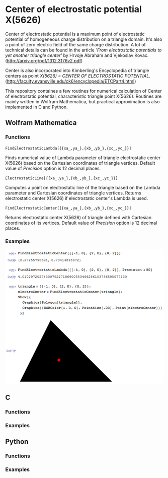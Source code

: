 Center of electrostatic potential X(5626)
=========================================

Center of electrostatic potential is a maximum point of electrostatic potential of homogeneous charge distribution on a triangle domain. It's also a point of zero electric field of the same charge distribution. A lot of technical details can be found in the article *'From electrostatic potentials to yet another triangle center'* by Hrvoje Abraham and Vjekoslav Kovac. (http://arxiv.org/pdf/1312.3176v2.pdf)

Center is also incorporated into Kimberling's Encyclopedia of triangle centers as point *X(5626) = CENTER OF ELECTROSTATIC POTENTIAL.* (http://faculty.evansville.edu/ck6/encyclopedia/ETCPart4.html)

This repository containes a few routines for numerical calculation of Center of electrostatic potential, characteristic triangle point X(5626). Routines are mainly written in Wolfram Mathematica, but practical approximation is also implemented in C and Python.

Wolfram Mathematica
-------------------

### Functions

```
FindElectrostaticLambda[{{xa_,ya_},{xb_,yb_},{xc_,yc_}}]
```

Finds numerical value of Lambda parameter of triangle electrostatic center X(5626) based on the Cartesian coordinates of triangle vertices. Default value of *Precision* option is 12 decimal places.

```
ElectrostaticLine[{{xa_,ya_},{xb_,yb_},{xc_,yc_}}]
```

Computes a point on electrostatic line of the triangle based on the Lambda parameter and Cartesian coordinates of triangle vertices. Returns electrostatic center X(5626) if electrostatic center's Lambda is used.

```
FindElectrostaticCenter[{{xa_,ya_},{xb_,yb_},{xc_,yc_}}]
```

Returns electrostatic center X(5626) of triangle defined with Cartesian coordinates of its vertices. Default value of *Precision* option is 12 decimal places.

### Examples

![alt tag](https://raw.githubusercontent.com/ahrvoje/electrostatic-center/master/ElectrostaticCenter_MathematicaExamples.png)

C
-

### Functions

### Examples

Python
------

### Functions

### Examples
